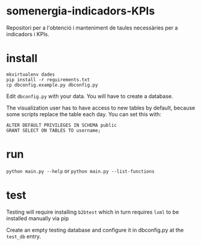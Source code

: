 # somenergia-indicadors-KPIs
Repositori per a l'obtenció i manteniment de taules necessàries per a indicadors i KPIs.

# install

```
mkvirtualenv dades
pip install -r requirements.txt
cp dbconfig.example.py dbconfig.py
```

Edit `dbconfig.py` with your data. You will have to create a database.

The visualization user has to have access to new tables by default, because some scripts replace the table each day. You can set this with:

```
ALTER DEFAULT PRIVILEGES IN SCHEMA public
GRANT SELECT ON TABLES TO username;
```

# run

`python main.py --help` or `python main.py --list-functions`

# test


Testing will require installing `b2btest` which in turn requires `lxml` to be installed manually via pip

Create an empty testing database and configure it in dbconfig.py at the `test_db` entry.




